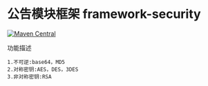 # 公告模块框架 framework-security
[![Maven Central](https://maven-badges.herokuapp.com/maven-central/com.github.fartherp/framework-security/badge.svg)](https://maven-badges.herokuapp.com/maven-central/com.github.fartherp/framework-security/)

功能描述

```
1.不可逆:base64，MD5
2.对称密钥:AES，DES，3DES
3.非对称密钥:RSA
```